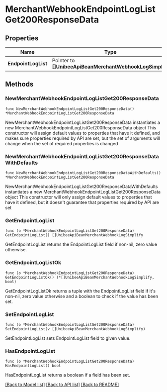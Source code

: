 # MerchantWebhookEndpointLogListGet200ResponseData

## Properties

Name | Type | Description | Notes
------------ | ------------- | ------------- | -------------
**EndpointLogList** | Pointer to [**[]UnibeeApiBeanMerchantWebhookLogSimplify**](UnibeeApiBeanMerchantWebhookLogSimplify.md) | EndpointLogList | [optional] 

## Methods

### NewMerchantWebhookEndpointLogListGet200ResponseData

`func NewMerchantWebhookEndpointLogListGet200ResponseData() *MerchantWebhookEndpointLogListGet200ResponseData`

NewMerchantWebhookEndpointLogListGet200ResponseData instantiates a new MerchantWebhookEndpointLogListGet200ResponseData object
This constructor will assign default values to properties that have it defined,
and makes sure properties required by API are set, but the set of arguments
will change when the set of required properties is changed

### NewMerchantWebhookEndpointLogListGet200ResponseDataWithDefaults

`func NewMerchantWebhookEndpointLogListGet200ResponseDataWithDefaults() *MerchantWebhookEndpointLogListGet200ResponseData`

NewMerchantWebhookEndpointLogListGet200ResponseDataWithDefaults instantiates a new MerchantWebhookEndpointLogListGet200ResponseData object
This constructor will only assign default values to properties that have it defined,
but it doesn't guarantee that properties required by API are set

### GetEndpointLogList

`func (o *MerchantWebhookEndpointLogListGet200ResponseData) GetEndpointLogList() []UnibeeApiBeanMerchantWebhookLogSimplify`

GetEndpointLogList returns the EndpointLogList field if non-nil, zero value otherwise.

### GetEndpointLogListOk

`func (o *MerchantWebhookEndpointLogListGet200ResponseData) GetEndpointLogListOk() (*[]UnibeeApiBeanMerchantWebhookLogSimplify, bool)`

GetEndpointLogListOk returns a tuple with the EndpointLogList field if it's non-nil, zero value otherwise
and a boolean to check if the value has been set.

### SetEndpointLogList

`func (o *MerchantWebhookEndpointLogListGet200ResponseData) SetEndpointLogList(v []UnibeeApiBeanMerchantWebhookLogSimplify)`

SetEndpointLogList sets EndpointLogList field to given value.

### HasEndpointLogList

`func (o *MerchantWebhookEndpointLogListGet200ResponseData) HasEndpointLogList() bool`

HasEndpointLogList returns a boolean if a field has been set.


[[Back to Model list]](../README.md#documentation-for-models) [[Back to API list]](../README.md#documentation-for-api-endpoints) [[Back to README]](../README.md)


